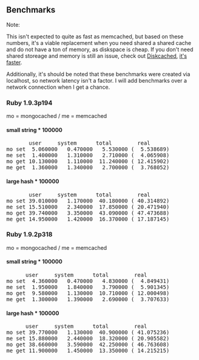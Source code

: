 ## Benchmarks

Note: 

This isn't expected to quite as fast as memcached, but based on these numbers, it's a viable replacement when you need shared a shared cache and do not have a ton of memory, as diskspace is cheap. If you don't need shared storeage and memory is still an issue, check out [Diskcached](https://github.com/rubyops/diskcached), [it's faster](https://github.com/rubyops/diskcached/wiki/Benchmark-Output).

Additionally, it's should be noted that these benchmarks were created via localhost, so network latency isn't a factor. I will add benchmarks over a network connection when I get a chance.  


### Ruby 1.9.3p194
 
 mo = mongocached / me = memcached 

#### small string * 100000
<pre>
       user     system      total        real
mo set  5.060000   0.470000   5.530000 (  5.538689)
me set  1.400000   1.310000   2.710000 (  4.065908)
mo get 10.130000   1.110000  11.240000 ( 12.415902)
me get  1.360000   1.340000   2.700000 (  3.768052)
</pre>
 
 
#### large hash * 100000
<pre>
       user     system      total        real
mo set 39.010000   1.170000  40.180000 ( 40.314892)
me set 15.510000   2.340000  17.850000 ( 20.471940)
mo get 39.740000   3.350000  43.090000 ( 47.473688)
me get 14.950000   1.420000  16.370000 ( 17.187145)
</pre> 


### Ruby 1.9.2p318

  mo = mongocached / me = memcached
 
#### small string * 100000
<pre>
      user     system      total        real
mo set  4.360000   0.470000   4.830000 (  4.849431)
me set  1.950000   1.840000   3.790000 (  5.901345)
mo get  9.580000   1.130000  10.710000 ( 12.000498)
me get  1.300000   1.390000   2.690000 (  3.707633)
</pre>
 
 
#### large hash * 100000
<pre>
      user     system      total        real
mo set 39.770000   1.130000  40.900000 ( 41.075236)
me set 15.880000   2.440000  18.320000 ( 20.905582)
mo get 38.660000   3.590000  42.250000 ( 46.763608)
me get 11.900000   1.450000  13.350000 ( 14.215215)
</pre>
